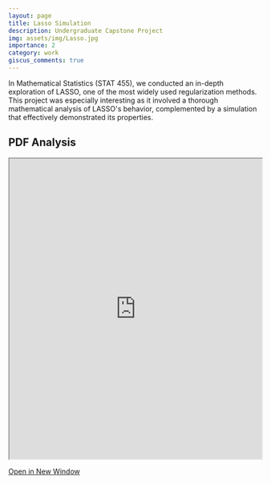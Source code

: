```yaml
---
layout: page
title: Lasso Simulation
description: Undergraduate Capstone Project
img: assets/img/Lasso.jpg
importance: 2
category: work
giscus_comments: true
---
```

In Mathematical Statistics (STAT 455), we conducted an in-depth exploration of LASSO, one of the most widely used regularization methods. This project was especially interesting as it involved a thorough mathematical analysis of LASSO's behavior, complemented by a simulation that effectively demonstrated its properties.

## PDF Analysis

<iframe src="https://nickdididi.github.io/assets/pdf/Lasso.pdf" width="100%" height="600px"></iframe>

[Open in New Window](https://nickdididi.github.io/assets/pdf/Lasso.pdf)

